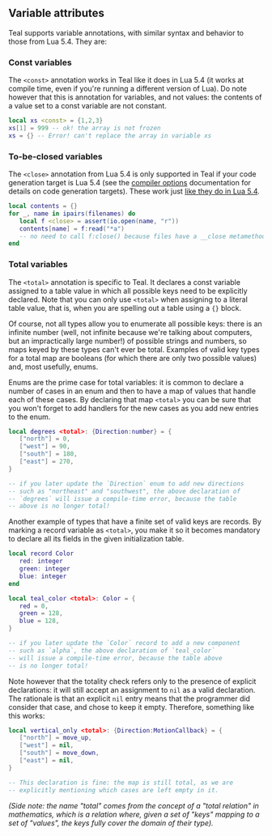 ## Variable attributes

Teal supports variable annotations, with similar syntax and behavior to those
from Lua 5.4. They are:

### Const variables

The `<const>` annotation works in Teal like it does in Lua 5.4 (it works at
compile time, even if you're running a different version of Lua). Do note
however that this is annotation for variables, and not values: the contents of a
value set to a const variable are not constant.

```lua
local xs <const> = {1,2,3}
xs[1] = 999 -- ok! the array is not frozen
xs = {} -- Error! can't replace the array in variable xs
```

### To-be-closed variables

The `<close>` annotation from Lua 5.4 is only supported in Teal if your code
generation target is Lua 5.4 (see the [compiler options](compiler_options.md)
documentation for details on code generation targets). These work just
[like they do in Lua 5.4](https://www.lua.org/manual/5.4/manual.html#3.3.8).

```lua
local contents = {}
for _, name in ipairs(filenames) do
   local f <close> = assert(io.open(name, "r"))
   contents[name] = f:read("*a")
   -- no need to call f:close() because files have a __close metamethod
end
```

### Total variables

The `<total>` annotation is specific to Teal. It declares a const variable
assigned to a table value in which all possible keys need to be explicitly
declared. Note that you can only use `<total>` when assigning to a literal
table value, that is, when you are spelling out a table using a `{}` block.

Of course, not all types allow you to enumerate all possible keys: there is an
infinite number (well, not infinite because we're talking about computers, but
an impractically large number!) of possible strings and numbers, so maps keyed
by these types can't ever be total. Examples of valid key types for a total map
are booleans (for which there are only two possible values) and, most usefully,
enums.

Enums are the prime case for total variables: it is common to declare a number
of cases in an enum and then to have a map of values that handle each of these
cases. By declaring that map `<total>` you can be sure that you won't forget to
add handlers for the new cases as you add new entries to the enum.

```lua
local degrees <total>: {Direction:number} = {
   ["north"] = 0,
   ["west"] = 90,
   ["south"] = 180,
   ["east"] = 270,
}

-- if you later update the `Direction` enum to add new directions
-- such as "northeast" and "southwest", the above declaration of
-- `degrees` will issue a compile-time error, because the table
-- above is no longer total!
```

Another example of types that have a finite set of valid keys are records. By
marking a record variable as `<total>`, you make it so it becomes mandatory to
declare all its fields in the given initialization table.

```lua
local record Color
   red: integer
   green: integer
   blue: integer
end

local teal_color <total>: Color = {
   red = 0,
   green = 128,
   blue = 128,
}

-- if you later update the `Color` record to add a new component
-- such as `alpha`, the above declaration of `teal_color`
-- will issue a compile-time error, because the table above
-- is no longer total!
```

Note however that the totality check refers only to the presence of explicit
declarations: it will still accept an assignment to `nil` as a valid
declaration. The rationale is that an explicit `nil` entry means that the
programmer did consider that case, and chose to keep it empty. Therefore,
something like this works:

```lua
local vertical_only <total>: {Direction:MotionCallback} = {
   ["north"] = move_up,
   ["west"] = nil,
   ["south"] = move_down,
   ["east"] = nil,
}

-- This declaration is fine: the map is still total, as we are
-- explicitly mentioning which cases are left empty in it.
```

*(Side note: the name "total" comes from the concept of a "total relation" in
mathematics, which is a relation where, given a set of "keys" mapping to a set
of "values", the keys fully cover the domain of their type).*
